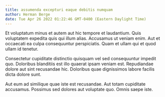 ```yaml
---
title: assumenda excepturi eaque debitis numquam
author: Herman Berge
date: Tue Apr 26 2022 01:22:46 GMT-0400 (Eastern Daylight Time)
---
```

Et voluptatum minus et autem aut hic tempore et laudantium. Quis voluptatem expedita quis qui illum alias. Accusamus ut veniam enim. Aut et occaecati ea culpa consequuntur perspiciatis. Quam et ullam qui et quod ullam id tenetur.

 Consectetur cupiditate distinctio quisquam vel sed consequuntur impedit quo. Doloribus blanditiis est illo quaerat ipsam veniam est. Repudiandae dolore aut sint recusandae hic. Doloribus quae dignissimos labore facilis dicta dolore sunt.

 Aut eum ad similique quae iste est recusandae. Aut totam cupiditate accusamus. Possimus sed dolores aut voluptate quo. Omnis saepe iste.